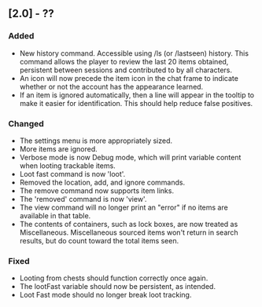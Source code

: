 ## [2.0] - ??
### Added
- New history command. Accessible using /ls (or /lastseen) history. This command allows the player to review the last 20 items obtained, persistent between sessions and contributed to by all characters.
- An icon will now precede the item icon in the chat frame to indicate whether or not the account has the appearance learned.
- If an item is ignored automatically, then a line will appear in the tooltip to make it easier for identification. This should help reduce false positives.

### Changed
- The settings menu is more appropriately sized.
- More items are ignored.
- Verbose mode is now Debug mode, which will print variable content when looting trackable items.
- Loot fast command is now 'loot'.
- Removed the location, add, and ignore commands.
- The remove command now supports item links.
- The 'removed' command is now 'view'.
- The view command will no longer print an "error" if no items are available in that table.
- The contents of containers, such as lock boxes, are now treated as Miscellaneous. Miscellaneous sourced items won't return in search results, but do count toward the total items seen.

### Fixed
- Looting from chests should function correctly once again.
- The lootFast variable should now be persistent, as intended.
- Loot Fast mode should no longer break loot tracking.